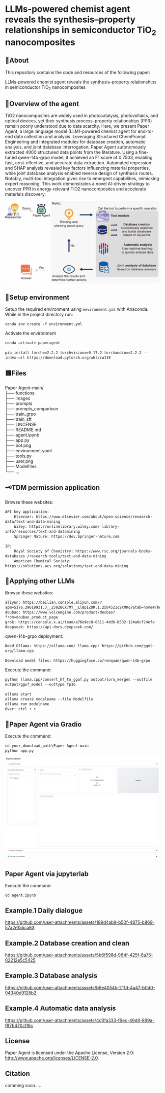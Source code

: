 # LLMs-powered chemist agent reveals the synthesis–property relationships in semiconductor TiO<sub>2</sub> nanocomposites
## 🙌About
This repository contains the code and resources of the following paper:

LLMs-powered chemist agent reveals the synthesis–property relationships in semiconductor TiO<sub>2</sub> nanocomposites

## 📕Overview of the agent
TiO2 nanocomposites are widely used in photocatalysis, photovoltaics, and optical devices, yet their synthesis process–property relationships (PPR) remain poorly understood due to data scarcity. Here, we present Paper Agent, a large language model (LLM)-powered chemist agent for end-to-end data collection and analysis. Leveraging Structured ChemPrompt Engineering and integrated modules for database creation, automatic analysis, and joint database interrogation, Paper Agent autonomously extracted 4000 structured data points from the literature. Using a fine-tuned qwen-14b-grpo model, it achieved an F1 score of 0.7503, enabling fast, cost-effective, and accurate data extraction. Automated regression and SHAP analysis revealed key factors influencing material properties, while joint database analysis enabled reverse design of synthesis routes. Notably, multi-tool integration gives rise to emergent capabilities, mimicking expert reasoning. This work demonstrates a novel AI-driven strategy to uncover PPR in energy-relevant TiO2 nanocomposites and accelerate materials discovery.

<p align="center">
<img  src="images/ToC.png"> 
</p>

## 🔧Setup environment
Setup the required environment using `environment.yml` with Anaconda. While in the project directory run:

    conda env create -f environment.yml


Activate the environment

    conda activate paperagent
    
    pip install torch==2.2.2 torchvision==0.17.2 torchaudio==2.2.2 --index-url https://download.pytorch.org/whl/cu118

## 🟨Files

Paper Agent-main/  
├── functions  
├── images    
├── prompts  
├── prompts_comparison  
├── train_grpo    
├── train_sft     
├── LINCENSE    
├── README.md    
├── agent.ipynb     
├── app.py  
├── bot.png   
├── environment.yaml    
├── tools.py  
├── user.png   
├── Modelfiles   
└── ...              
## 🗝️TDM permission application

Browse these websites:

    API key application:
        Elsevier: https://www.elsevier.com/about/open-science/research-data/text-and-data-mining
        Wiley: https://onlinelibrary.wiley.com/ library-info/resources/text-and-datamining
        Springer Nature: https://dev.Springer-nature.com
    
    IP:
        Royal Society of Chemistry: https://www.rsc.org/journals-books-databases /research-tools/text-and-data-mining
        American Chemical Society: https://solutions.acs.org/solutions/text-and-data-mining

## 👋Applying other LLMs

Browse these websites:

    aliyun: https://bailian.console.aliyun.com/?spm=5176.29619931.J__Z58Z6CX7MY__Ll8p1ZOR.1.25b4521c2XMKq7&tab=home#/home
    doubao: https://www.volcengine.com/product/doubao?from=doubao_product_page  
    grok: https://console.x.ai/team/a76e9ec8-0511-4dd6-b532-124a6cf24efe    
    deepseek: https://api-docs.deepseek.com/    

qwen-14b-grpo deployment:

    Need Ollama: https://ollama.com/ llama.cpp: https://github.com/ggml-org/llama.cpp

    Download model files: https://huggingface.co/renquan/qwen-14b-grpo

Execute the command:

    python llama.cpp/convert_hf_to_gguf.py output/lora_merged --outfile output/gguf_model --outtype fp16

    ollama start
    ollama create modelname --file Modelfile
    ollama run modelname
    Over: ctrl + c

## 🚀Paper Agent via Gradio

Execute the command:

    cd your_download_path\Paper Agent-main
    python app.py

<p align="center">
<img  src="images/all.png"> 
</p>

## Paper Agent via jupyterlab

Execute the command:

    cd agent.ipynb


## Example.1 Daily dialogue


https://github.com/user-attachments/assets/199d4ab9-b50f-4875-b869-57a2e155ca83


## Example.2 Database creation and clean


https://github.com/user-attachments/assets/5b6f598d-964f-425f-8a75-02212e5c5425


## Example.3 Database analysis


https://github.com/user-attachments/assets/b9e4054b-211d-4a47-b0d0-94340d9128b2


## Example.4 Automatic data analysis


https://github.com/user-attachments/assets/4d3fa333-f6ec-46d8-899a-f87b470c1f6c

    
## License
Paper Agent is licensed under the Apache License, Version 2.0: http://www.apache.org/licenses/LICENSE-2.0.

## Citation

comming soon.....




